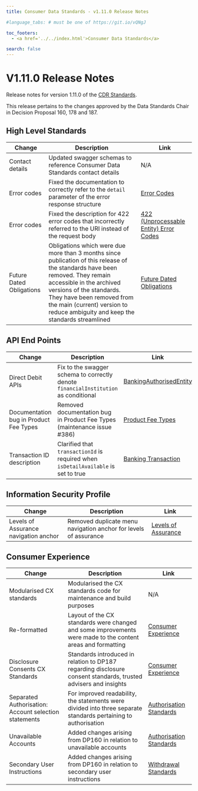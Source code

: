 ```yaml
---
title: Consumer Data Standards - v1.11.0 Release Notes

#language_tabs: # must be one of https://git.io/vQNgJ

toc_footers:
  - <a href='../../index.html'>Consumer Data Standards</a>

search: false
---
```


# V1.11.0 Release Notes
Release notes for version 1.11.0 of the [CDR Standards](../../index.html).

This release pertains to the changes approved by the Data Standards Chair in Decision Proposal 160, 178 and 187.

## High Level Standards

|Change|Description|Link|
|------|-----------|----|
| Contact details | Updated swagger schemas to reference Consumer Data Standards contact details  | N/A  |
| Error codes | Fixed the documentation to correctly refer to the `detail` parameter of the error response structure | [Error Codes](../../#error-codes) |
| Error codes | Fixed the description for 422 error codes that incorrectly referred to the URI instead of the request body | [422 (Unprocessable Entity) Error Codes](../../#422-unprocessable-entity-errors) |
| Future Dated Obligations | Obligations which were due more than 3 months since publication of this release of the standards have been removed. They remain accessible in the archived versions of the standards. They have been removed from the main (current) version to reduce ambiguity and keep the standards streamlined | [Future Dated Obligations](../../#future-dated-obligations) |

## API End Points

|Change|Description|Link|
|------|-----------|----|
| Direct Debit APIs | Fix to the swagger schema to correctly denote `financialInstitution` as conditional | [BankingAuthorisedEntity](../../#tocSbankingauthorisedentity) |
| Documentation bug in Product Fee Types | Removed documentation bug in Product Fee Types (maintenance issue #386) | [Product Fee Types](../../#tocSproductfeetypedoc) |
| Transaction ID description | Clarified that `transactionId` is required when `isDetailAvailable` is set to true | [Banking Transaction](../../#tocSbankingtransaction) |

## Information Security Profile
|Change|Description|Link|
|------|-----------|----|
| Levels of Assurance navigation anchor | Removed duplicate menu navigation anchor for levels of assurance | [Levels of Assurance](../../#levels-of-assurance-loas) |

## Consumer Experience

|Change|Description|Link|
|------|-----------|----|
| Modularised CX standards | Modularised the CX standards code for maintenance and build purposes | N/A |
| Re-formatted | Layout of the CX standards were changed and some improvements were made to the content areas and formatting | [Consumer Experience](../../#consumer-experience) |
| Disclosure Consents CX Standards | Standards introduced in relation to DP187 regarding disclosure consent standards, trusted advisers and insights | [Consumer Experience](../../#consumer-experience) |
| Separated Authorisation: Account selection statements | For improved readability, the statements were divided into three separate standards pertaining to authorisation | [Authorisation Standards](../../#authorisation-standards)|
| Unavailable Accounts | Added changes arising from DP160 in relation to unavailable accounts | [Authorisation Standards](../../#authorisation-standards)|
| Secondary User Instructions | Added changes arising from DP160 in relation to secondary user instructions | [Withdrawal Standards](../../#withdrawal-standards)|
